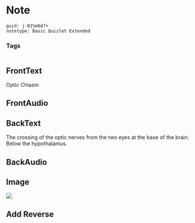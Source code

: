 # Note
```
guid: j-01%m6d?+
notetype: Basic Quizlet Extended
```

### Tags
```
```

## FrontText
Optic Chiasm

## FrontAudio


## BackText
The crossing of the optic nerves from the two eyes at the base of the brain.
Below the hypothalamus.

## BackAudio


## Image
<div><img src="quizlet-woJbdoH7sOabWNpFloz8eA.jpg"></div>

## Add Reverse

